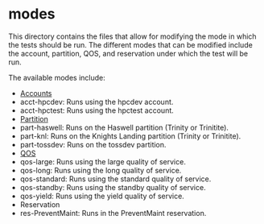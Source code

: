 # modes

This directory contains the files that allow for modifying the mode in which
the tests should be run.  The different modes that can be modified include
the account, partition, QOS, and reservation under which the test will be run.

The available modes include:
- [Accounts](https://hpc.lanl.gov/scheduling_policies#request_qos)
 - acct-hpcdev: Runs using the hpcdev account.
 - acct-hpctest: Runs using the hpctest account.
- [Partition](https://hpc.lanl.gov/trinitite_home#compute_nodes)
 - part-haswell: Runs on the Haswell partition (Trinity or Trinitite).
 - part-knl: Runs on the Knights Landing partition (Trinity or Trinitite).
 - part-tossdev: Runs on the tossdev partition.
- [QOS](https://hpc.lanl.gov/scheduling_policies#qos)
 - qos-large: Runs using the large quality of service.
 - qos-long: Runs using the long quality of service.
 - qos-standard: Runs using the standard quality of service.
 - qos-standby: Runs using the standby quality of service.
 - qos-yield: Runs using the yield quality of service.
- Reservation
 - res-PreventMaint: Runs in the PreventMaint reservation.
